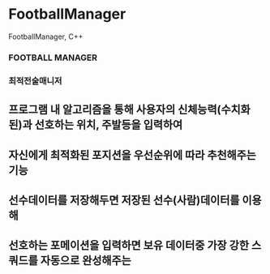 # FootballManager
FootballManager, C++

### FOOTBALL MANAGER
### 최적전술매니저

## 프로그램 내 알고리즘을 통해 사용자의 신체능력(수치화된)과 선호하는 위치, 주발등을 입력하여
## 자신에게 최적화된 포지션을 우선순위에 따라 추천해주는 기능

## 선수데이터를 저장해두면 저장된 선수(사람)데이터를 이용해
## 선호하는 포메이션을 입력하면 보유 데이터중 가장 강한 스쿼드를 자동으로 완성해주는 
